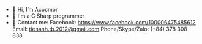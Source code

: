 - 👋 Hi, I’m Acocmor
- 👀 I'm a C Sharp programmer
- 🌱 Contact me:
    <space>Facebook: https://www.facebook.com/100006475485612<space>
    <space>Email: tienanh.tb.2012@gmail.com<space>
    <space>Phone/Skype/Zalo: (+84) 378 308 838<space>
